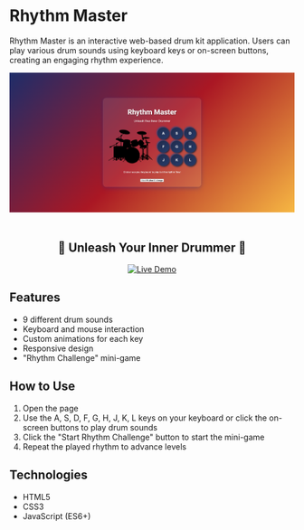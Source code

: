 # Rhythm Master

Rhythm Master is an interactive web-based drum kit application. Users can play various drum sounds using keyboard keys or on-screen buttons, creating an engaging rhythm experience.

<div align="center">
  <img src="public/images/screenshot.png" alt="Rhythm Master Screenshot" width="900">

  <br>
  <br>

  <h2>🎵 Unleash Your Inner Drummer 🥁</h2>

  <a href="https://emre-javascript-drum.netlify.app/" target="_blank">
    <img src="https://img.shields.io/badge/LIVE%20DEMO-Play%20Now-brightgreen?style=for-the-badge&logo=github" alt="Live Demo" height="50">
  </a>
</div>

## Features

- 9 different drum sounds
- Keyboard and mouse interaction
- Custom animations for each key
- Responsive design
- "Rhythm Challenge" mini-game

## How to Use

1. Open the page
2. Use the A, S, D, F, G, H, J, K, L keys on your keyboard or click the on-screen buttons to play drum sounds
3. Click the "Start Rhythm Challenge" button to start the mini-game
4. Repeat the played rhythm to advance levels

## Technologies

- HTML5
- CSS3
- JavaScript (ES6+)